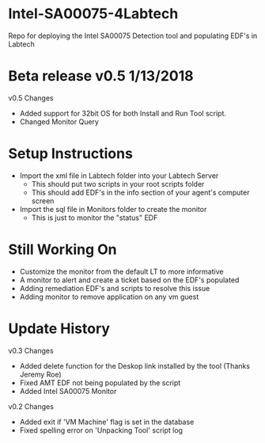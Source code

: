 # Intel-SA00075-4Labtech
Repo for deploying the Intel SA00075 Detection tool and populating EDF's in Labtech


# Beta release v0.5 1/13/2018

v0.5 Changes

 - Added support for 32bit OS for both Install and Run Tool script.
 - Changed Monitor Query 

# Setup Instructions

 - Import the xml file in Labtech folder into your Labtech Server
   - This should put two scripts in your root scripts folder
   - This should add EDF's in the info section of your agent's computer screen
 - Import the sql file in Monitors folder to create the monitor
   - This is just to monitor the "status" EDF
   
   
# Still Working On

 - Customize the monitor from the default LT to more informative
 - A monitor to alert and create a ticket based on the EDF's populated
 - Adding remediation EDF's and scripts to resolve this issue
 - Adding monitor to remove application on any vm guest
 
 
 # Update History

 v0.3 Changes

 - Added delete function for the Deskop link installed by the tool (Thanks Jeremy Roe)
 - Fixed AMT EDF not being populated by the script
 - Added Intel SA00075 Monitor

 
v0.2 Changes

 - Added exit if 'VM Machine' flag is set in the database
 - Fixed spelling error on 'Unpacking Tool' script log
 



